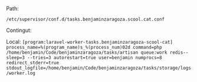 Path:

``
/etc/supervisor/conf.d/tasks.benjaminzaragoza.scool.cat.conf
``

Contingut:

Local:
``
[program:laravel-worker-tasks.benjaminzaragoza-scool-cat]
process_name=%(program_name)s_%(process_num)02d
command=php /home/benjamin/Code/benjaminzaragoza/tasks/artisan queue:work redis--sleep=3 --tries=3
autorestart=true
user=benjamin
numprocs=8
redirect_stderr=true
stdout_logfile=/home/benjamin/Code/benjaminzaragoza/tasks/storage/logs/worker.log
``